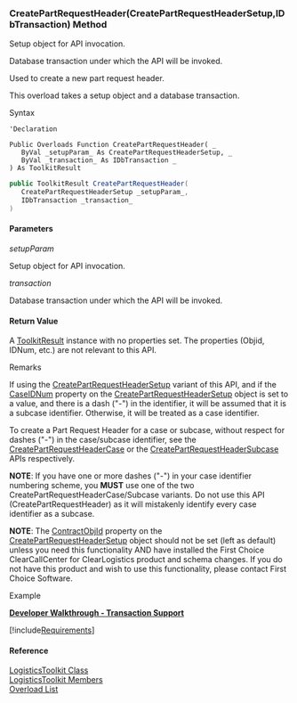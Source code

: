 ﻿### CreatePartRequestHeader(CreatePartRequestHeaderSetup,IDbTransaction) Method

Setup object for API invocation.

Database transaction under which the API will be invoked.

Used to create a new part request header.

This overload takes a setup object and a database transaction.

Syntax

```vbnet
'Declaration

Public Overloads Function CreatePartRequestHeader( _
   ByVal _setupParam_ As CreatePartRequestHeaderSetup, _
   ByVal _transaction_ As IDbTransaction _
) As ToolkitResult
```

```csharp
public ToolkitResult CreatePartRequestHeader( 
   CreatePartRequestHeaderSetup _setupParam_,
   IDbTransaction _transaction_
)
```

#### Parameters

_setupParam_

Setup object for API invocation.

_transaction_

Database transaction under which the API will be invoked.

#### Return Value

A [ToolkitResult](FChoice.Toolkits.Clarify~FChoice.Toolkits.Clarify.ToolkitResult.md) instance with no properties set. The properties (Objid, IDNum, etc.) are not relevant to this API.

Remarks

If using the [CreatePartRequestHeaderSetup](FChoice.Toolkits.Clarify~FChoice.Toolkits.Clarify.Logistics.CreatePartRequestHeaderSetup.md) variant of this API, and if the [CaseIDNum](FChoice.Toolkits.Clarify~FChoice.Toolkits.Clarify.Logistics.CreatePartRequestHeaderSetup~CaseIDNum.md) property on the [CreatePartRequestHeaderSetup](FChoice.Toolkits.Clarify~FChoice.Toolkits.Clarify.Logistics.CreatePartRequestHeaderSetup.md) object is set to a value, and there is a dash ("-") in the identifier, it will be assumed that it is a subcase identifier. Otherwise, it will be treated as a case identifier.

To create a Part Request Header for a case or subcase, without respect for dashes ("-") in the case/subcase identifier, see the [CreatePartRequestHeaderCase](FChoice.Toolkits.Clarify~FChoice.Toolkits.Clarify.Logistics.LogisticsToolkit~CreatePartRequestHeaderCase.md) or the [CreatePartRequestHeaderSubcase](FChoice.Toolkits.Clarify~FChoice.Toolkits.Clarify.Logistics.LogisticsToolkit~CreatePartRequestHeaderSubcase.md) APIs respectively.

**NOTE**: If you have one or more dashes ("-") in your case identifier numbering scheme, you **MUST** use one of the two CreatePartRequestHeaderCase/Subcase variants. Do not use this API (CreatePartRequestHeader) as it will mistakenly identify every case identifier as a subcase.

**NOTE**: The [ContractObjId](FChoice.Toolkits.Clarify~FChoice.Toolkits.Clarify.Logistics.CreatePartRequestHeaderSetup~ContractObjid.md) property on the [CreatePartRequestHeaderSetup](FChoice.Toolkits.Clarify~FChoice.Toolkits.Clarify.Logistics.CreatePartRequestHeaderSetup.md) object should not be set (left as default) unless you need this functionality AND have installed the First Choice ClearCallCenter for ClearLogistics product and schema changes. If you do not have this product and wish to use this functionality, please contact First Choice Software.

Example

[**Developer Walkthrough - Transaction Support**](/articles/walkthroughs/transaction.md)

[!include[Requirements](../partials/requirements.md)]

#### Reference

[LogisticsToolkit Class](FChoice.Toolkits.Clarify~FChoice.Toolkits.Clarify.Logistics.LogisticsToolkit.md)  
[LogisticsToolkit Members](FChoice.Toolkits.Clarify~FChoice.Toolkits.Clarify.Logistics.LogisticsToolkit_members.md)  
[Overload List](FChoice.Toolkits.Clarify~FChoice.Toolkits.Clarify.Logistics.LogisticsToolkit~CreatePartRequestHeader.md)